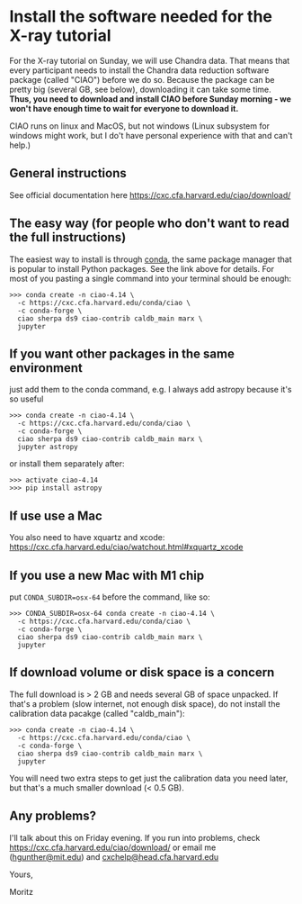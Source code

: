 # Install the software needed for the X-ray tutorial
For the X-ray tutorial on Sunday, we will use Chandra data. 
That means that every participant needs to install the Chandra data reduction software package (called "CIAO")
before we do so. Because the package can be pretty big (several GB, see below), downloading it can take some time.
**Thus, you need to download and install CIAO before Sunday morning - we won't have enough time to wait for everyone to download it.**

CIAO runs on linux and MacOS, but not windows (Linux subsystem for windows might work, but I do't have personal experience with that and can't help.)

## General instructions
See official documentation here https://cxc.cfa.harvard.edu/ciao/download/

## The easy way (for people who don't want to read the full instructions)

The easiest way to install is through [conda](https://docs.conda.io/en/latest/miniconda.html),
the same package manager that is popular to install Python packages.
See the link above for details. 
For most of you pasting a single command into your terminal should be enough:
```
>>> conda create -n ciao-4.14 \
  -c https://cxc.cfa.harvard.edu/conda/ciao \
  -c conda-forge \
  ciao sherpa ds9 ciao-contrib caldb_main marx \
  jupyter
```
  
## If you want other packages in the same environment

just add them to the conda command, e.g. I always add astropy because it's so useful
```
>>> conda create -n ciao-4.14 \
  -c https://cxc.cfa.harvard.edu/conda/ciao \
  -c conda-forge \
  ciao sherpa ds9 ciao-contrib caldb_main marx \
  jupyter astropy
```
or install them separately after:
```
>>> activate ciao-4.14
>>> pip install astropy
```
## If use use a Mac
You also need to have xquartz and xcode:
https://cxc.cfa.harvard.edu/ciao/watchout.html#xquartz_xcode

## If you use a new Mac with M1 chip

put `CONDA_SUBDIR=osx-64` before the command, like so:
```
>>> CONDA_SUBDIR=osx-64 conda create -n ciao-4.14 \
  -c https://cxc.cfa.harvard.edu/conda/ciao \
  -c conda-forge \
  ciao sherpa ds9 ciao-contrib caldb_main marx \
  jupyter
```  

## If download volume or disk space is a concern

The full download is > 2 GB and needs several GB of space unpacked. If that's a problem (slow internet, not enough disk space), do not install the calibration data pacakge (called "caldb_main"):
```
>>> conda create -n ciao-4.14 \
  -c https://cxc.cfa.harvard.edu/conda/ciao \
  -c conda-forge \
  ciao sherpa ds9 ciao-contrib caldb_main marx \
  jupyter
```
You will need two extra steps to get just the calibration data you need later, but that's a much smaller download (< 0.5 GB).

## Any problems?

I'll talk about this on Friday evening. If you run into problems,
check https://cxc.cfa.harvard.edu/ciao/download/ or email me (hgunther@mit.edu) and cxchelp@head.cfa.harvard.edu

Yours,

Moritz

